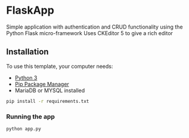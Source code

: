 # FlaskApp

Simple application with authentication and CRUD functionality using the Python Flask micro-framework
Uses CKEditor 5 to give a rich editor

## Installation

To use this template, your computer needs:

- [Python 3](https://python.org)
- [Pip Package Manager](https://pypi.python.org/pypi)
- MariaDB or MYSQL installed

```bash
pip install -r requirements.txt
```

### Running the app

```bash
python app.py
```
